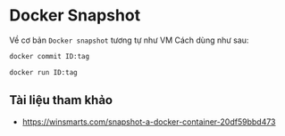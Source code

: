 # Docker Snapshot
Về cơ bản `Docker snapshot` tương tự như VM
Cách dùng như sau:
```sh
docker commit ID:tag
```
```sh
docker run ID:tag
```

## Tài liệu tham khảo
- https://winsmarts.com/snapshot-a-docker-container-20df59bbd473

